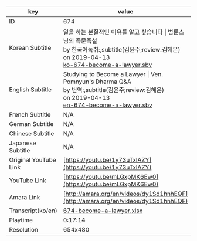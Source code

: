 |  key  |  value  |
|-------|---------|
| ID            | 674 |
| Korean Subtitle | 일을 하는 본질적인 이유를 알고 싶습니다 \| 법륜스님의 즉문즉설<br>by 한국어녹취:,subtitle(김윤주;review:김혜은)<br>on 2019-04-13<br>[ko-674-become-a-lawyer.sbv](https://github.com/jungtosociety/dharma-qna/raw/master/sub/674/ko-674-become-a-lawyer.sbv)<br>|
| English Subtitle | Studying to Become a Lawyer \| Ven. Pomnyun's Dharma Q&A<br>by 번역:,subtitle(김윤주;review:김혜은)<br>on 2019-04-13<br>[en-674-become-a-lawyer.sbv](https://github.com/jungtosociety/dharma-qna/raw/master/sub/674/en-674-become-a-lawyer.sbv)<br>|
| French Subtitle | N/A |
| German Subtitle | N/A |
| Chinese Subtitle | N/A |
| Japanese Subtitle | N/A |
| Original YouTube Link  | [https://youtu.be/1y73uTxlAZY](https://youtu.be/1y73uTxlAZY) |
| YouTube Link  | [https://youtu.be/mLGxpMK6Ew0](https://youtu.be/mLGxpMK6Ew0) |
| Amara Link    | [http://amara.org/en/videos/dy1Sd1hnhEQF](http://amara.org/en/videos/dy1Sd1hnhEQF) |
| Transcript(ko/en) | [674-become-a-lawyer.xlsx](https://github.com/jungtosociety/dharma-qna/raw/master/sub/674/674-become-a-lawyer.xlsx) |
| Playtime | 0:17:14 |
| Resolution | 654x480|
